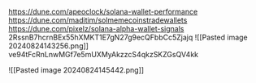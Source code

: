 https://dune.com/apeoclock/solana-wallet-performance
https://dune.com/maditim/solmemecoinstradewallets
https://dune.com/pixelz/solana-alpha-wallet-signals
2RssnB7hcrnBEx55hXMKT1E7gN27g9ecQFbbCc5Zjajq
![[Pasted image 20240824143256.png]]
ve94tFcRnLnwMGf7e5mUXMyAkzzcS4qkzSKZGsQV4kk

![[Pasted image 20240824145442.png]]